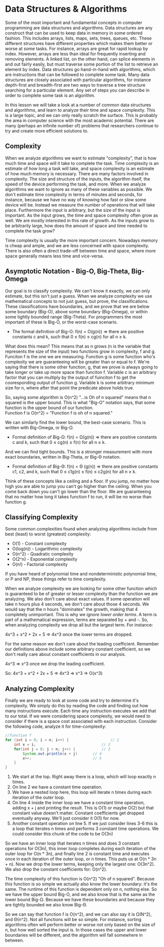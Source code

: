 # Data Structures & Algorithms
Some of the most important and fundamental concepts in computer programming are data structures and algorithms. Data structures are any construct that can be used to keep data in memory in some ordered fashion. This includes arrays, lists, maps, sets, trees, queues, etc. These different structures have different properties which makes them better or worse at some tasks. For instance, arrays are great for rapid lookup by index. However, arrays are less than ideal for frequently inserting and removing elements. A linked list, on the other hand, can splice elements in and out fairly easily, but must traverse some portion of the list to retrieve an element by index. Data structures go hand-in-hand with algorithms, which are instructions that can be followed to complete some task. Many data structures are closely associated with particular algorithms, for instance depth-first and breadth-first are two ways to traverse a tree structure searching for a particular element. Any set of steps you can describe in order to complete some task is an algorithm.  

In this lesson we will take a look at a number of common data structures and algorithms, and learn to analyze their time and space complexity. This is a large topic, and we can only really scratch the surface. This is probably the area in computer science with the most academic potential. There are many (perhaps an infinite number of) problems that researchers continue to try and create more efficient solutions to.  

## Complexity
When we analyze algorithms we want to estimate "complexity", that is how much time and space will it take to complete the task. Time complexity is an estimate of how long a task will take, and space complexity is an estimate of how much memory is necessary. There are many factors involved in complexity. The size and structure of the inputs, the algorithm itself, the speed of the device performing the task, and more. When we analyze algorithms we want to ignore as many of these variables as possible. We don't estimate time complexity in terms of minutes and seconds, for instance, because we have no way of knowing how fast or slow some device will be. Instead we measure the number of operations that will take place. Furthermore the input is arbitrary, but the size of the input is important. As the input grows, the time and space complexity often grow as well. We are mostly interested in this rate of growth. As the inputs grow to be arbitrarily large, how does the amount of space and time needed to complete the task grow?  

Time complexity is usually the more important concern. Nowadays memory is cheap and ample, and we are less concerned with space complexity. There is also often a direct trade-off between time and space, where more space generally means less time and vice-versa.

## Asymptotic Notation - Big-O, Big-Theta, Big-Omega
Our goal is to classify complexity. We can't know it exactly, we can only estimate, but this isn't just a guess. When we analyze complexity we use mathematical concepts to not just guess, but prove, the classifications. These classifications have boundaries, and we prove that we are below some boundary (Big-O), above some boundary (Big-Omega), or within some tightly bounded range (Big-Theta). For programmers the most important of these is Big-O, or the worst-case scenario.  

 - The formal definition of Big-O: f(n) = O(g(n)) => there are positive constants c and k, such that 0 ≤ f(n) ≤ cg(n) for all n ≥ k.

What does this mean? This means that as n grows (n is the variable that represents the size of the input) two functions grow in complexity, f and g. Funciton f is the one we are measuring. Function g is some function who's complexity we are guaranteeing will be greater than or equal to f. We're saying that there is some other function, g, that we prove is always going to take longer or take up more space than funciton f. Variable c is an arbitrary factor that you can multiply by the output of fuinciton f to get the cooresponding output of function g. Variable k is some arbitrary minimum size for n, where after that point the predicate above holds true. 

So, saying some algorithm is O(n^2) "...is Oh of n squared" means that n squared is the upper bound. This is what "Big-O" notation says, that some function is the upper bound of our function.  
Function f is O(n^2)  =  "Function f is oh of n squared."  

We can similarly find the lower bound, the best-case scenario. This is written with Big-Omega, or Big-Ω. 
 - Formal definition of Big-Ω: f(n) = Ω(g(n)) => there are positive constants c and k, such that 0 ≤ cg(n) ≤ f(n) for all n ≥ k.  

And we can find tight bounds. This is a stronger measurement with more exact boundaries, written in Big-Theta, or Big-Θ notation.
 - Formal definition of Big-Θ: f(n) = Θ (g(n)) => there are positive constants c1, c2, and k, such that 0 ≤ c1g(n) ≤ f(n) ≤ c2g(n) for all n ≥ k.  

Think of these concepts like a ceiling and a floor. If you jump, no matter how high you are able to jump you can't go higher than the ceiling. When you come back down you can't go lower than the floor. We are guaranteeing that no matter how long it takes function f to run, it will be no worse than function g.  

## Classifying Complexity
Some common complexities found when analyzing algorithms include from best (least) to worst (greatest) complexity:
 - O(1) - Constant complexity
 - O(log(n)) - Logarithmic complexity
 - O(n^2) - Quadratic complexity
 - O(2^n) - Exponential complexity
 - O(n!) - Factorial complexity
 
If you have heard of polynomial time and nondeterministic polynomial time, or P and NP, these things refer to time complexity.  

When we analyze complexity we are looking for some other function which is guaranteed to be of greater or lesser complexity than the function we are analyzing. We also don't care about exact values. If some operation will take n hours plus 4 seconds, we don't care about those 4 seconds. We would say that the n hours "dominates" the growth, making that 4 completely unimportant. This is why we *ignore lower order terms*. A term is part of a mathematical expression, terms are separated by + and -. So, when analyzing complexity we drop all but the largest term. For instance:  

4x^3 + x^2 + 2x + 5  =>  4x^3  once the lower terms are dropped.  

For the same reason we don't care about the leading coefficient. Remember our definitions above include some arbitrary constant coefficient, so we don't really care about constant coefficients in our analysis.  

4x^3  =>  x^3 once we drop the leading coefficient.

So: 4x^3 + x^2 + 2x + 5  =>  4x^3  =>  x^3  =>  O(x^3)

## Analyzing Complexity
Finally we are ready to look at some code and try to determine it's complexity. We simply do this by reading the code and finding out how many instructions execute. Each time any instruction executes we add that to our total. If we were considering space complexity, we would need to consider if there is a space cost associated with each instruction. Consider the following code, analyze it for time-complexity:

```java
//function f
for (int i = 0; i < n; i++) {                   // 1
	int x = i;                              // 2
	for(int j = 0; j < n; j++) {            // 3
		System.out.println(x + j)       // 4
		x++;                            // 5
	}
}
```

1. We start at the top. Right away there is a loop, which will loop exactly n times.
2. On line 2 we have a constant time operation.
3. We have a nested loop here, this loop will iterate n times during each iteration of the outer loop.
4. On line 4 inside the inner loop we have a constant time operation, adding x + j and printing the result. This is O(1) or maybe O(2) but that constant value doesn't matter. Constant coefficients get dropped eventually anyway. We'll just consider it O(1) for now.
5. Another constant operation on line 5. If we just consider lines 3-6 this is a loop that iterates n times and performs 3 constant time operations. We could consider this chunk of the code to be O(3n)

So we have an inner loop that iterates n times and does 3 constant operations for O(3n), this inner loop completes during each iteration of the outer loop for O(n \* 3n), and finally line 2 is constant time and executes once in each iteration of the outer loop, or n times. This puts us at O(n \* 3n + n). Now we drop the lower terms, keeping only the largest one: O(3n^2). We also drop the constant coefficients for: O(n^2).  

The time complexity of this function is O(n^2) "Oh of n squared". Because this function is so simple we actually also know the lower boundary: it's the same. The runtime of this function is dependent only on n, nothing else. So we have the upper bound Big-O, and we also know that is the same as the lower bound Big-Ω. Because we have these boundaries and because they are tightly bounded we also know Big-Θ. 

So we can say that function f is O(n^2), and we can also say it is Ω(N^2), and Θ(n^2). Not all functions will be so simple. For instance, sorting algorithms often will perform better or worse not only based on the size of n, but how well sorted the input is. In those cases the upper and lower boundaries will be different, and the algorithm will fall somewhere in between.


